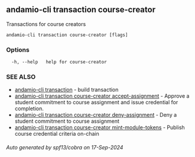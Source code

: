 ## andamio-cli transaction course-creator

Transactions for course creators

```
andamio-cli transaction course-creator [flags]
```

### Options

```
  -h, --help   help for course-creator
```

### SEE ALSO

* [andamio-cli transaction](andamio-cli_transaction.md.md)	 - build transaction
* [andamio-cli transaction course-creator accept-assignment](andamio-cli_transaction_course-creator_accept-assignment.md.md)	 - Approve a student commitment to course assignment and issue credential for completion.
* [andamio-cli transaction course-creator deny-assignment](andamio-cli_transaction_course-creator_deny-assignment.md.md)	 - Deny a student commitment to course assignment
* [andamio-cli transaction course-creator mint-module-tokens](andamio-cli_transaction_course-creator_mint-module-tokens.md.md)	 - Publish course credential criteria on-chain

###### Auto generated by spf13/cobra on 17-Sep-2024
